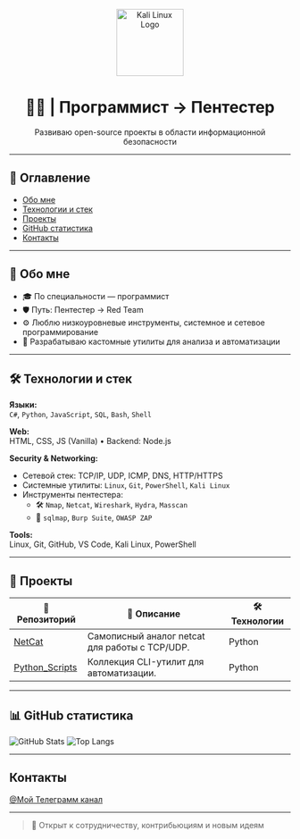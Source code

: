<p align="center">
  <img src="https://upload.wikimedia.org/wikipedia/commons/2/2b/Kali-dragon-icon.svg" width="120" alt="Kali Linux Logo"/>
</p>

<h1 align="center">👨‍💻 | Программист → Пентестер</h1>
<p align="center">Развиваю open-source проекты в области информационной безопасности</p>

---

## 🧭 Оглавление
- [Обо мне](#обо-мне)
- [Технологии и стек](#технологии-и-стек)
- [Проекты](#проекты)
- [GitHub статистика](#github-статистика)
- [Контакты](#контакты)

---

## 🧠 Обо мне

- 🎓 По специальности — программист
- 🛡️ Путь: Пентестер → Red Team
- ⚙️ Люблю низкоуровневые инструменты, системное и сетевое программирование
- 🧪 Разрабатываю кастомные утилиты для анализа и автоматизации

---

## 🛠️ Технологии и стек

**Языки:**  
`C#`, `Python`, `JavaScript`, `SQL`, `Bash`, `Shell`

**Web:**  
HTML, CSS, JS (Vanilla) • Backend: Node.js

**Security & Networking:**  
- Сетевой стек: TCP/IP, UDP, ICMP, DNS, HTTP/HTTPS  
- Системные утилиты: `Linux`, `Git`, `PowerShell`, `Kali Linux`
- Инструменты пентестера:
  - 🛠️ `Nmap`, `Netcat`, `Wireshark`, `Hydra`, `Masscan`
  - 🐍 `sqlmap`, `Burp Suite`, `OWASP ZAP`

**Tools:**  
Linux, Git, GitHub, VS Code, Kali Linux, PowerShell

---

## 📂 Проекты

| 📁 Репозиторий | 📄 Описание | 🛠️ Технологии |
|---------------|-------------|----------------|
| [NetCat](https://github.com/Ivan-cell-create/NetCat) | Самописный аналог netcat для работы с TCP/UDP. | Python |
| [Python_Scripts](https://github.com/Ivan-cell-create/Python_Scripts) | Коллекция CLI-утилит для автоматизации. | Python |

---

## 📊 GitHub статистика

![GitHub Stats](https://github-readme-stats.vercel.app/api?username=Ivan-cell-create&show_icons=true&theme=dark)
![Top Langs](https://github-readme-stats.vercel.app/api/top-langs/?username=Ivan-cell-create&layout=compact&theme=dark)

---

## Контакты

[@Мой Телеграмм канал](t.me/gitCloneEvil)

---

> 🎯 Открыт к сотрудничеству, контрибьюциям и новым идеям
